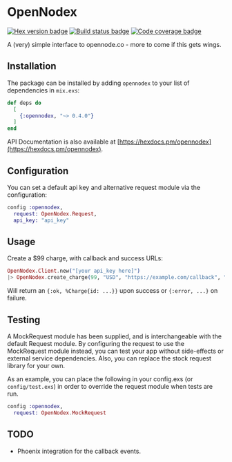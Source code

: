 # OpenNodex

[![Hex version badge](https://img.shields.io/hexpm/v/opennodex.svg)](https://hex.pm/packages/opennodex)
[![Build status badge](https://img.shields.io/circleci/project/github/bfolkens/opennodex/master.svg)](https://circleci.com/gh/bfolkens/opennodex/tree/master)
[![Code coverage badge](https://img.shields.io/codecov/c/github/bfolkens/opennodex/master.svg)](https://codecov.io/gh/bfolkens/opennodex/branch/master)

A (very) simple interface to opennode.co - more to come if this gets wings.

## Installation

The package can be installed by adding `opennodex` to your list of dependencies in `mix.exs`:

```elixir
def deps do
  [
    {:opennodex, "~> 0.4.0"}
  ]
end
```

API Documentation is also available at [https://hexdocs.pm/opennodex](https://hexdocs.pm/opennodex).

## Configuration

You can set a default api key and alternative request module via the configuration:

```elixir
config :opennodex,
  request: OpenNodex.Request,
  api_key: "api_key"
```

## Usage

Create a $99 charge, with callback and success URLs:

```elixir
OpenNodex.Client.new("[your api_key here]")
|> OpenNodex.create_charge(99, "USD", "https://example.com/callback", "https://example.com/success")
```
Will return an `{:ok, %Charge{id: ...}}` upon success or `{:error, ...}` on failure.

## Testing

A MockRequest module has been supplied, and is interchangeable with the default Request module.  By configuring the request to use the MockRequest module instead, you can test your app without side-effects or external service dependencies.  Also, you can replace the stock request library for your own.

As an example, you can place the following in your config.exs (or `config/test.exs`) in order to override the request module when tests are run.

```elixir
config :opennodex,
  request: OpenNodex.MockRequest
```

## TODO

* Phoenix integration for the callback events.

